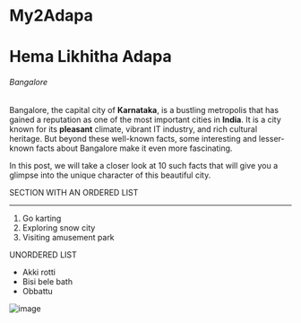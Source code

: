 
# My2Adapa
# Hema Likhitha Adapa
###### Bangalore
Bangalore, the capital city of **Karnataka**, is a bustling metropolis that has gained a reputation as one of the most important cities in **India**. It is a city known for its **pleasant** climate, vibrant IT industry, and rich cultural heritage. But beyond these well-known facts, some interesting and lesser-known facts about Bangalore make it even more fascinating.

In this post, we will take a closer look at 10 such facts that will give you a glimpse into the unique character of this beautiful city.

SECTION WITH AN ORDERED LIST

***
1. Go karting<br>
3. Exploring snow city<br>
2. Visiting amusement park<br>

UNORDERED LIST

* Akki rotti<br>
* Bisi bele bath<br>
* Obbattu

![image](https://github.com/S565725/My2Adapa/assets/142949845/590786b3-770e-4b04-8a46-75c1289546a1)





